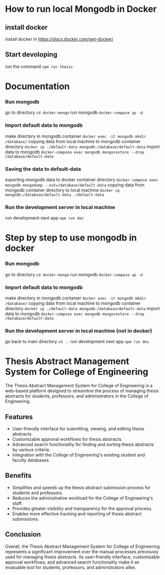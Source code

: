 # How to run local Mongodb in Docker
## install docker
install docker in https://docs.docker.com/get-docker/ 

## Start devoloping
run the command `npm run thesis`

# Documentation
### Run mongodb
go to directory `cd docker-mongo`
run mongodb `docker-compose up -d`

### Import default data to mongodb
make directory in mongodb container `docker exec -it mongodb mkdir /database/`
copying data from local machine to mongodb container directory `docker cp ./default-data mongodb:/database/default-data`
import data to mongodb `docker-compose exec mongodb mongorestore --drop /database/default-data`

### Saving the data to default-data
exporting mongodb data to docker container directory `docker-compose exec mongodb mongodump --out=/database/default-data`
copying data from mongodb container directory to local machine `docker cp mongodb:/database/default-data ./default-data`

### Run the development server in local machine
run development next app `npm run dev`

# Step by step to use mongodb in docker

### Run mongodb
go to directory `cd docker-mongo`
run mongodb `docker-compose up -d`

### Import default data to mongodb
make directory in mongodb container `docker exec -it mongodb mkdir /database/`
copying data from local machine to mongodb container directory `docker cp ./default-data mongodb:/database/default-data`
import data to mongodb `docker-compose exec mongodb mongorestore --drop /database/default-data`

### Run the development server in local machine (not in docker)
go back to main directory `cd ..`
run development next app `npm run dev`

# Thesis Abstract Management System for College of Engineering
The Thesis Abstract Management System for College of Engineering is a web-based platform designed to streamline the process of managing thesis abstracts for students, professors, and administrators in the College of Engineering.

## Features
- User-friendly interface for submitting, viewing, and editing thesis abstracts.
- Customizable approval workflows for thesis abstracts.
- Advanced search functionality for finding and sorting thesis abstracts by various criteria.
- Integration with the College of Engineering's existing student and faculty databases.
## Benefits
- Simplifies and speeds up the thesis abstract submission process for students and professors.
- Reduces the administrative workload for the College of Engineering's staff.
- Provides greater visibility and transparency for the approval process.
- Enables more effective tracking and reporting of thesis abstract submissions.
## Conclusion
Overall, the Thesis Abstract Management System for College of Engineering represents a significant improvement over the manual processes previously used for managing thesis abstracts. Its user-friendly interface, customizable approval workflows, and advanced search functionality make it an invaluable tool for students, professors, and administrators alike.